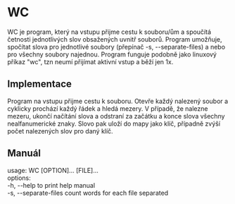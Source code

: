 # WC  
WC je program, který na vstupu přijme cestu k souboru/ům a spoučítá četnosti jednotlivých slov obsažených uvnitř souborů. Program umožňuje, spočítat slova pro jednotlivé soubory (přepínač -s, --separate-files) a nebo pro všechny soubory najednou. Program funguje podobně jako linuxový příkaz "wc", tzn neumí přijímat aktivní vstup a běží jen 1x.

## Implementace
Program na vstupu přijme cestu k souboru. Otevře každý nalezený soubor a cyklicky prochází každý řádek a hledá mezery. V případě, že nalezne mezeru, ukončí načítání slova a odstraní za začátku a konce slova všechny nealfanumerické znaky. Slovo pak uloží do mapy jako klíč, případně zvýší počet nalezených slov pro daný klíč.

## Manuál

usage: WC [OPTION]...  [FILE]...  
options:  
-h, --help  to print help manual  
-s, --separate-files   count words for each file separated
